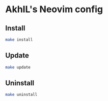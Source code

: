 # AkhIL's Neovim config

## Install
```bash
make install
```

## Update
```bash
make update
```

## Uninstall
```bash
make uninstall
```
